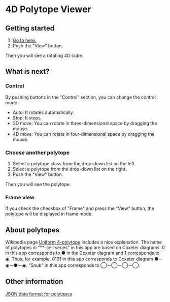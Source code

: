 # 4D Polytope Viewer

## Getting started

1. [Go to here.](https://satshi.github.io/app/)
2. Push the "View" button.

Then you will see a rotating 4D cube.

## What is next?

### Control

By pushing buttons in the "Control" section, you can change the control mode.

* Auto: It rotates automatically.
* Stop: It stops.
* 3D move: You can rotate in three-dimensional space by dragging the mouse.
* 4D move: You can rotate in four-dimensional space by dragging the mouse.

### Choose another polytope

1. Select a polytope class from the drop-down list on the left.
2. Select a polytope from the drop-down list on the right.
3. Push the "View" button.

Then you will see the polytope.

### Frame view

If you check the checkbox of "Frame" and press the "View" button, the polytope will be displayed in frame mode.

## About polytopes
Wikipedia page [Uniform 4-polytope](https://en.wikipedia.org/wiki/Uniform_4-polytope) includes a nice explanation.  The name of polytopes in "**-cell series" in this app are based on Coxeter diagrams. 0 in this app corresponds to ● in the Coxeter diagram and 1 corresponds to ◉. Thus, for example, 0101 in this app corresponds to Coxeter diagram ●－◉－●－◉.  "Snub" in this app corresponds to ◯－◯－◯－◯.


## Other information

[JSON data format for polytopes](format.md)